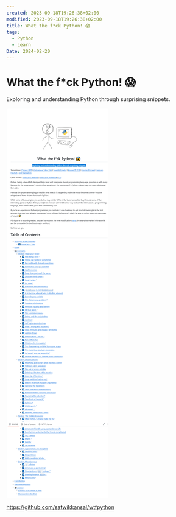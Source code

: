 ```yaml
---
created: 2023-09-18T19:26:38+02:00
modified: 2023-09-18T19:26:38+02:00
title: What the f*ck Python! 😱
tags:
  - Python
  - Learn
Date: 2024-02-20
---
```


# What the f\*ck Python! 😱

Exploring and understanding Python through surprising snippets.

![](../_asset/2023-09-18-19-26-38_WtfPython_image_1.png)

https://github.com/satwikkansal/wtfpython

